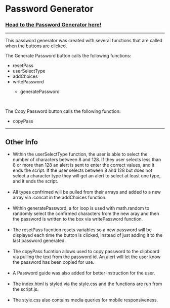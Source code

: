 <h1>Password Generator</h1>

### [Head to the Password Generator here!](https://ddsteig.github.io/pass-gen/)

<hr>

This password generator was created with several functions that are called when the buttons are clicked.

The Generate Password button calls the following functions:
  <ul>
  <li>resetPass</li>
  <li>userSelectType</li>
  <li>addChoices</li>
  <li>writePassword</li>
    <ul>
      <li>generatePassword</li>
    </ul>
  </ul>
 <br>
 
 The Copy Password button calls the following function:
  <ul>
    <li>copyPass</li>
  </ul>
 
  <hr>
  
  <h2>Other Info</h2>
<ul>
  <li>Within the userSelectType function, the user is able to select the number of characters between 8 and 128. If they user selects less than 8 or more than 128 an alert is    sent to enter the correct values, and it ends the script. If the user selects between 8 and 128 but does not select a character type they will get an alert to select at least one type, and it ends the script.</li><br>
  <li>All types confrimed will be pulled from their arrays and added to a new array via .concat in the addChoices function.</li><br>
    
<li>Within generatePassword, a for loop is used with math.random to randomly select the confirmed characters from the new aray and then the password is written to the box via writePassword function.</li><br>
  <li>The resetPass fucntion resets variables so a new password will be displayed each time the button is clicked, instead of just adding it to the last password generated.</li><br>
  <li>The copyPass fucntion allows used to copy password to the clipboard via pulling the text from the password id. An alert will let the user know the password has been copied for use.</li><br>
  <li>A Password guide was also added for better instruction for the user.</li><br>
  <li>The index.html is styled via the style.css and the functions are run from the script.js.</li><br>
  <li>The style.css also contains media queries for mobile responsiveness.</li><br>
 </ul>
